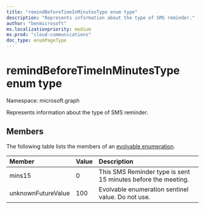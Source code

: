 ```yaml
---
title: "remindBeforeTimeInMinutesType enum type"
description: "Represents information about the type of SMS reminder."
author: "benmicrosoft"
ms.localizationpriority: medium
ms.prod: "cloud-communications"
doc_type: enumPageType
---
```


# remindBeforeTimeInMinutesType enum type

Namespace: microsoft.graph

Represents information about the type of SMS reminder.

## Members
The following table lists the members of an [evolvable enumeration](/graph/best-practices-concept#handling-future-members-in-evolvable-enumerations).

|Member|Value|Description|
|:---|:---|:---|
| mins15 |0| This SMS Reminder type is sent 15 minutes before the meeting. |
| unknownFutureValue |100|Evolvable enumeration sentinel value. Do not use. |
